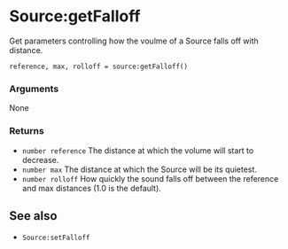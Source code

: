 <!--
category: reference
-->

Source:getFalloff
===

Get parameters controlling how the voulme of a Source falls off with distance.

    reference, max, rolloff = source:getFalloff()

### Arguments

None

### Returns

- `number reference` The distance at which the volume will start to decrease.
- `number max` The distance at which the Source will be its quietest.
- `number rolloff` How quickly the sound falls off between the reference and max distances (1.0 is
  the default).

See also
---

- `Source:setFalloff`
